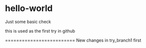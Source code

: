 # hello-world
Just some basic check 


this is used as the first try in github

=========================
New changes in try_branch1 first

